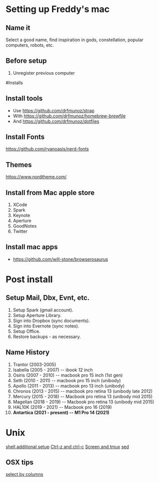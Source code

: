 # Setting up Freddy's mac

## Name it

Select a good name, find inspiration in gods, constellation, popular computers, robots, etc.

## Before setup

1. Unregister previous computer

#Installs

## Install tools

* Use https://github.com/drfmunoz/strap
* With https://github.com/drfmunoz/homebrew-brewfile
* And https://github.com/drfmunoz/dotfiles

## Install Fonts

https://github.com/ryanoasis/nerd-fonts

## Themes

https://www.nordtheme.com/

## Install from Mac apple store

1. XCode
2. Spark
3. Keynote
4. Aperture
5. GoodNotes
6. Twitter

## Install mac apps

* https://github.com/will-stone/browserosaurus

# Post install

## Setup Mail, Dbx, Evnt, etc.

1. Setup Spark (gmail account).
2. Setup Aperture Library.
3. Sign into Dropbox (sync documents).
4. Sign into Evernote (sync notes).
5. Setup Office.
6. Restore backups - as necessary.

## Name History

1. Trantor (2003-2005)
2. Isabella (2005 - 2007) -- ibook 12 inch
2. Osiris (2007 - 2010) -- macbook pro 15 inch (1st gen)
4. Seth (2010 - 2011) -- macbook pro 15 inch (unibody)
5. Apollo (2011 - 2013) -- macbook pro 13 inch (unibody)
6. Chronos (2013 - 2015) -- macbook pro retina 13 (unibody late 2012)
7. Mercury (2015 - 2018) -- Macbook pro retina 13 (unibody mid 2015)
8. Magellan (2018 - 2019) -- Macbook pro retina 13 (unibody mid 2015)
9. HAL10K (2019 - 2021) -- Macbook pro 16 (2019)
10. **Antartica (2021 - present) -- M1 Pro 14 (2021)**

# Unix

[shell additional setup](https://github.com/drfmunoz/shell-setup)
[Ctrl-z and ctrl-c](http://superuser.com/questions/262942/whats-different-between-ctrlz-and-ctrlc-in-unix-command-line)
[Screen and tmux](http://www.dayid.org/os/notes/tm.html)
[sed](http://www.grymoire.com/unix/sed.html)

## OSX tips 
[select by columns](http://one-line-it.blogspot.fr/2013/01/mac-os-x-select-by-column.html)
